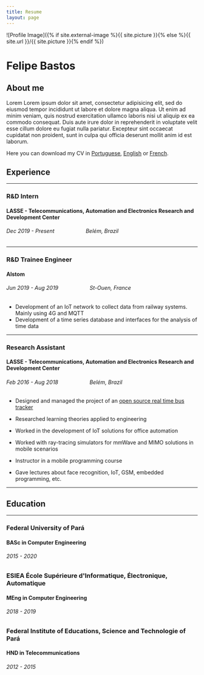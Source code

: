 ```yaml
---
title: Resume
layout: page
---
```


![Profile Image]({% if site.external-image %}{{ site.picture }}{% else %}{{ site.url }}/{{ site.picture }}{% endif %})


# Felipe Bastos

## About me

Lorem Lorem ipsum dolor sit amet, consectetur adipisicing elit, sed do eiusmod
tempor incididunt ut labore et dolore magna aliqua. Ut enim ad minim veniam,
quis nostrud exercitation ullamco laboris nisi ut aliquip ex ea commodo
consequat. Duis aute irure dolor in reprehenderit in voluptate velit esse
cillum dolore eu fugiat nulla pariatur. Excepteur sint occaecat cupidatat non
proident, sunt in culpa qui officia deserunt mollit anim id est laborum.

Here you can download my CV in [Portuguese](https://google.com/), [English](https://google.com/) or [French](https://google.com/).


## Experience
---

### R&D Intern
#### LASSE - Telecommunications, Automation and Electronics Research and Development Center
###### Dec 2019 - Present &nbsp; &nbsp; &nbsp; &nbsp; &nbsp; &nbsp; &nbsp; &nbsp; &nbsp; &nbsp; Belém, Brazil

---

### R&D Trainee Engineer
#### Alstom
###### Jun 2019 - Aug 2019 &nbsp; &nbsp; &nbsp; &nbsp; &nbsp; &nbsp; &nbsp; &nbsp; &nbsp; &nbsp; St-Ouen, France

+ Development of an IoT network to collect data from railway systems. Mainly using 4G and MQTT
+ Development of a time series database and interfaces for the analysis of time data

---

### Research Assistant
#### LASSE - Telecommunications, Automation and Electronics Research and Development Center
###### Feb 2016 - Aug 2018 &nbsp; &nbsp; &nbsp; &nbsp; &nbsp; &nbsp; &nbsp; &nbsp; &nbsp; &nbsp; Belém, Brazil

+ Designed and managed the project of an [open source real time bus tracker](https://github.com/lasseufpa/circular/)

+ Researched learning theories applied to engineering

+ Worked in the development of IoT solutions for office automation

+ Worked with ray-tracing simulators for mmWave and MIMO solutions in mobile scenarios

+ Instructor in a mobile programming course

+ Gave lectures about face recognition, IoT, GSM, embedded programming, etc.

---

## Education
---

### Federal University of Pará
####  BASc in Computer Engineering
###### 2015 - 2020

### ESIEA École Supérieure d'Informatique, Électronique, Automatique
#### MEng in Computer Engineering
###### 2018 - 2019

### Federal Institute of Educations, Science and Technologie of Pará
#### HND in Telecommunications 
###### 2012 - 2015





